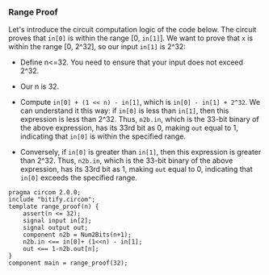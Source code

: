 ### Range Proof

Let's introduce the circuit computation logic of the code below. The circuit proves that `in[0]` is within the range [0, `in[1]`]. We want to prove that `x` is within the range [0, 2^32], so our input `in[1]` is 2^32:

* Define n<=32. You need to ensure that your input does not exceed 2^32.

* Our n is 32.

* Compute `in[0] + (1 << n) - in[1]`, which is `in[0] - in[1] + 2^32`. We can understand it this way: if `in[0]` is less than `in[1]`, then this expression is less than 2^32. Thus, `n2b.in`, which is the 33-bit binary of the above expression, has its 33rd bit as 0, making `out` equal to 1, indicating that `in[0]` is within the specified range.

* Conversely, if `in[0]` is greater than `in[1]`, then this expression is greater than 2^32. Thus, `n2b.in`, which is the 33-bit binary of the above expression, has its 33rd bit as 1, making `out` equal to 0, indicating that `in[0]` exceeds the specified range.

```markup
pragma circom 2.0.0;
include "bitify.circom";
template range_proof(n) {
    assert(n <= 32);
    signal input in[2];
    signal output out;
    component n2b = Num2Bits(n+1);
    n2b.in <== in[0]+ (1<<n) - in[1];
    out <== 1-n2b.out[n];
}
component main = range_proof(32);
```

